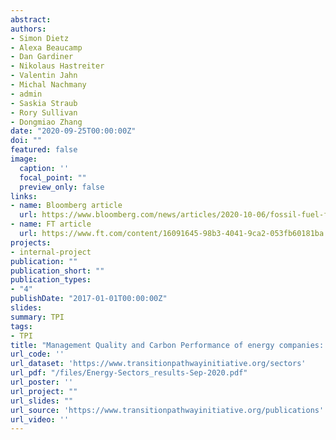 ```yaml
---
abstract: 
authors:
- Simon Dietz
- Alexa Beaucamp
- Dan Gardiner
- Nikolaus Hastreiter
- Valentin Jahn
- Michal Nachmany
- admin
- Saskia Straub
- Rory Sullivan
- Dongmiao Zhang
date: "2020-09-25T00:00:00Z"
doi: ""
featured: false
image:
  caption: ''
  focal_point: ""
  preview_only: false
links:
- name: Bloomberg article
  url: https://www.bloomberg.com/news/articles/2020-10-06/fossil-fuel-firms-aren-t-doing-enough-on-emissions-funds-say?sref=Iwk4m2bA
- name: FT article
  url: https://www.ft.com/content/16091645-98b3-4041-9ca2-053fb60181ba
projects:
- internal-project
publication: ""
publication_short: ""
publication_types:
- "4"
publishDate: "2017-01-01T00:00:00Z"
slides: 
summary: TPI
tags:
- TPI
title: "Management Quality and Carbon Performance of energy companies: September 2020 Update"
url_code: ''
url_dataset: 'https://www.transitionpathwayinitiative.org/sectors'
url_pdf: "/files/Energy-Sectors_results-Sep-2020.pdf"
url_poster: ''
url_project: ""
url_slides: ""
url_source: 'https://www.transitionpathwayinitiative.org/publications'
url_video: ''
---
```

